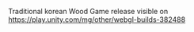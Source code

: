 Traditional korean Wood Game release visible on https://play.unity.com/mg/other/webgl-builds-382488 
